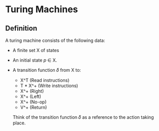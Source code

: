 # Turing Machines

## Definition

A turing machine consists of the following data:
- A finite set X of states
- An initial state _p_ ∈ X.
- A transition function 𝛿 from X to:
  - X^T (Read instructions)
  - T * X^+ (Write instructions)
  - X^+ (Right)
  - X^+ (Left)
  - X^+ (No-op)
  - V^+ (Return)
  
  
  Think of the transition function 𝛿 as a reference to the action taking place.
